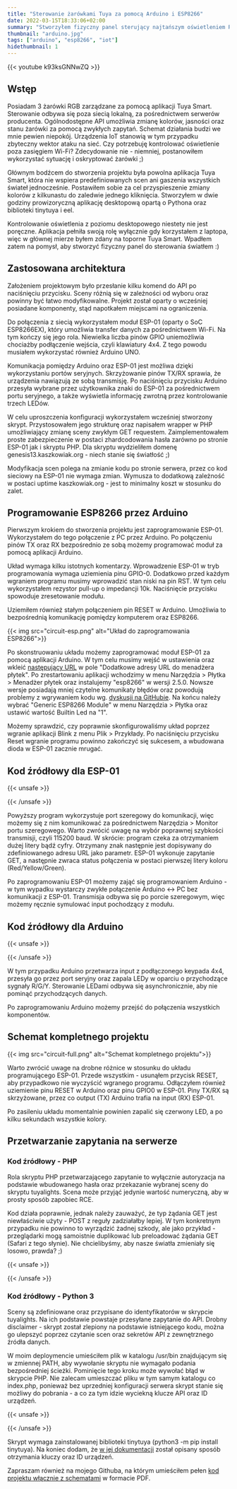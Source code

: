 ```yaml
---
title: "Sterowanie żarówkami Tuya za pomocą Arduino i ESP8266"
date: 2022-03-15T18:33:06+02:00
summary: "Stworzyłem fizyczny panel sterujący najtańszym oświetleniem RGB. Przedstawiam Wam opis wykonania, kod oraz schematy elektryczne."
thumbnail: "arduino.jpg"
tags: ["arduino", "esp8266", "iot"]
hidethumbnail: 1
---
```


{{< youtube k93ksGNNwZQ >}}

## Wstęp
Posiadam 3 żarówki RGB zarządzane za pomocą aplikacji Tuya Smart. Sterowanie odbywa się poza siecią lokalną, za pośrednictwem serwerów producenta. Ogólnodostępne API umożliwia zmianę kolorów, jasności oraz stanu żarówki za pomocą zwykłych zapytań. Schemat działania budzi we mnie pewien niepokój. Urządzenia IoT stanowią w tym przypadku zbyteczny wektor ataku na sieć. Czy potrzebuję kontrolować oświetlenie poza zasięgiem Wi-Fi? Zdecydowanie nie - niemniej, postanowiłem wykorzystać sytuację i oskryptować żarówki ;) 

Głównym bodźcem do stworzenia projektu była powolna aplikacja Tuya Smart, która nie wspiera predefiniowanych scen ani gaszenia wszystkich świateł jednocześnie. Postawiłem sobie za cel przyspieszenie zmiany kolorów z kilkunastu do zaledwie jednego kliknięcia. Stworzyłem w dwie godziny prowizoryczną aplikację desktopową opartą o Pythona oraz biblioteki tinytuya i eel.

Kontrolowanie oświetlenia z poziomu desktopowego niestety nie jest poręczne. Aplikacja pełniła swoją rolę wyłącznie gdy korzystałem z laptopa, więc w głównej mierze byłem zdany na toporne Tuya Smart. Wpadłem zatem na pomysł, aby stworzyć fizyczny panel do sterowania światłem :)

## Zastosowana architektura

Założeniem projektowym było przesłanie kilku komend do API po naciśnięciu przycisku. Sceny różnią się w zależności od wyboru oraz powinny być łatwo modyfikowalne. Projekt został oparty o wcześniej posiadane komponenty, stąd napotkałem miejscami na ograniczenia.

Do połączenia z siecią wykorzystałem moduł ESP-01 (oparty o SoC ESP8266EX), który umożliwia transfer danych za pośrednictwem Wi-Fi. Na tym kończy się jego rola. Niewielka liczba pinów GPIO uniemożliwia chociażby podłączenie wejścia, czyli klawiatury 4x4. Z tego powodu musiałem wykorzystać również Arduino UNO.

Komunikacja pomiędzy Arduino oraz ESP-01 jest możliwa dzięki wykorzystaniu portów seryjnych. Skrzyżowanie pinów TX/RX sprawia, że urządzenia nawiązują ze sobą transmisję. Po naciśnięciu przycisku Arduino przesyła wybrane przez użytkownika znaki do ESP-01 za pośrednictwem portu seryjnego, a także wyświetla informację zwrotną przez kontrolowanie trzech LEDów.

W celu uproszczenia konfiguracji wykorzystałem wcześniej stworzony skrypt. Przystosowałem jego strukturę oraz napisałem wrapper w PHP umożliwiający zmianę sceny zwykłym GET requestem. Zaimplementowałem proste zabezpieczenie w postaci zhardcodowania hasła zarówno po stronie ESP-01 jak i skryptu PHP. Dla skryptu wydzieliłem domenę genesis13.kaszkowiak.org - niech stanie się światłość ;)

Modyfikacja scen polega na zmianie kodu po stronie serwera, przez co kod sieciowy na ESP-01 nie wymaga zmian. Wymusza to dodatkową zależność w postaci uptime kaszkowiak.org - jest to minimalny koszt w stosunku do zalet.

## Programowanie ESP8266 przez Arduino

Pierwszym krokiem do stworzenia projektu jest zaprogramowanie ESP-01. Wykorzystałem do tego połączenie z PC przez Arduino. Po połączeniu pinów TX oraz RX bezpośrednio ze sobą możemy programować moduł za pomocą aplikacji Arduino.

Układ wymaga kilku istotnych komentarzy. Wprowadzenie ESP-01 w tryb programowania wymaga uziemienia pinu GPIO-0. Dodatkowo przed każdym wgraniem programu musimy wprowadzić stan niski na pin RST. W tym celu wykorzystałem rezystor pull-up o impedancji 10k. Naciśnięcie przycisku spowoduje zresetowanie modułu.  

Uziemiłem również stałym połączeniem pin RESET w Arduino. Umożliwia to bezpośrednią komunikację pomiędzy komputerem oraz ESP8266. 

{{< img src="circuit-esp.png" alt="Układ do zaprogramowania ESP8266">}}

Po skonstruowaniu układu możemy zaprogramować moduł ESP-01 za pomocą aplikacji Arduino. W tym celu musimy wejść w ustawienia oraz wkleić [następujący URL](http://arduino.esp8266.com/stable/package_esp8266com_index.json) w pole "Dodatkowe adresy URL do menadżera płytek". Po zrestartowaniu aplikacji wchodzimy w menu Narzędzia > Płytka > Menadżer płytek oraz instalujemy "esp8266" w wersji 2.5.0. Nowsze wersje posiadają mniej czytelne komunikaty błędów oraz powodują problemy z wgrywaniem kodu wg. [dyskusji na GitHubie](https://github.com/espressif/esptool/issues/432). Na końcu należy wybrać "Generic ESP8266 Module" w menu Narzędzia > Płytka oraz ustawić wartość Builtin Led na "1".

Możemy sprawdzić, czy poprawnie skonfigurowaliśmy układ poprzez wgranie aplikacji Blink z menu Plik > Przykłady. Po naciśnięciu przycisku Reset wgranie programu powinno zakończyć się sukcesem, a wbudowana dioda w ESP-01 zacznie mrugać. 

## Kod źródłowy dla ESP-01
{{< unsafe >}}
<div class="github-code">
<script src="https://emgithub.com/embed.js?target=https%3A%2F%2Fgithub.com%2FasdfMaciej%2Farduino-tuya%2Fblob%2Fmain%2FCode%2520-%2520ESP8266%2Fesp8266.cpp&style=github&showBorder=on&showLineNumbers=on&showFileMeta=on&showCopy=on"></script>
</div>
{{< /unsafe >}}

Powyższy program wykorzystuje port szeregowy do komunikacji, więc możemy się z nim komunikować za pośrednictwem Narzędzia > Monitor portu szeregowego. Warto zwrócić uwagę na wybór poprawnej szybkości transmisji, czyli 115200 baud. W skrócie: program czeka za otrzymaniem dużej litery bądź cyfry. Otrzymany znak następnie jest dopisywany do zdefiniowanego adresu URL jako parametr. ESP-01 wykonuje zapytanie GET, a następnie zwraca status połączenia w postaci pierwszej litery koloru (Red/Yellow/Green).

Po zaprogramowaniu ESP-01 możemy zająć się programowaniem Arduino - w tym wypadku wystarczy zwykłe połączenie Arduino <-> PC bez komunikacji z ESP-01. Transmisja odbywa się po porcie szeregowym, więc możemy ręcznie symulować input pochodzący z modułu.

## Kod źródłowy dla Arduino
{{< unsafe >}}
<div class="github-code">
<script src="https://emgithub.com/embed.js?target=https%3A%2F%2Fgithub.com%2FasdfMaciej%2Farduino-tuya%2Fblob%2Fmain%2FCode%2520-%2520Arduino%2Farduino.cpp&style=github&showBorder=on&showLineNumbers=on&showFileMeta=on&showCopy=on"></script>
</div>
{{< /unsafe >}}

W tym przypadku Arduino przetwarza input z podłączonego keypada 4x4, przesyła go przez port seryjny oraz zapala LEDy w oparciu o przychodzące sygnały R/G/Y. Sterowanie LEDami odbywa się asynchronicznie, aby nie pominąć przychodzących danych. 

Po zaprogramowaniu Arduino możemy przejść do połączenia wszystkich komponentów.

## Schemat kompletnego projektu
{{< img src="circuit-full.png" alt="Schemat kompletnego projektu">}}

Warto zwrócić uwage na drobne różnice w stosunku do układu programującego ESP-01. Przede wszystkim - usunąłem przycisk RESET, aby przypadkowo nie wyczyścić wgranego programu. Odłączyłem również uziemienie pinu RESET w Arduino oraz pinu GPIO0 w ESP-01. Piny TX/RX są skrzyżowane, przez co output (TX) Arduino trafia na input (RX) ESP-01.   

Po zasileniu układu momentalnie powinien zapalić się czerwony LED, a po kilku sekundach wszystkie kolory.  

## Przetwarzanie zapytania na serwerze
### Kod źródłowy - PHP
Rola skryptu PHP przetwarzającego zapytanie to wyłącznie autoryzacja na podstawie wbudowanego hasła oraz przekazanie wybranej sceny do skryptu tuyalights. Scena może przyjąć jedynie wartość numeryczną, aby w prosty sposób zapobiec RCE.

Kod działa poprawnie, jednak należy zauważyć, że typ żądania GET jest niewłaściwie użyty - POST z reguły zadziałałby lepiej. W tym konkretnym przypadku nie powinno to wyrządzić żadnej szkody, ale jako przykład - przeglądarki mogą samoistnie duplikować lub preloadować żądania GET (Safari z tego słynie). Nie chcielibyśmy, aby nasze światła zmieniały się losowo, prawda? ;)   

{{< unsafe >}}
<div class="github-code">
<script src="https://emgithub.com/embed.js?target=https%3A%2F%2Fgithub.com%2FasdfMaciej%2Farduino-tuya%2Fblob%2Fmain%2FCode%2520-%2520Server%2Findex.php&style=github&showBorder=on&showLineNumbers=on&showFileMeta=on&showCopy=on"></script>
</div>
{{< /unsafe >}}

### Kod źródłowy - Python 3
Sceny są zdefiniowane oraz przypisane do identyfikatorów w skrypcie tuyalights. Na ich podstawie powstaje przesyłane zapytanie do API. Drobny disclaimer - skrypt został zlepiony na podstawie istniejącego kodu, można go ulepszyć poprzez czytanie scen oraz sekretów API z zewnętrznego źródła danych.  

W moim deploymencie umieściłem plik w katalogu /usr/bin znajdującym się w zmiennej PATH, aby wywołanie skryptu nie wymagało podania bezpośredniej ścieżki. Pominięcie tego kroku może wywołać błąd w skrypcie PHP. Nie zalecam umieszczać pliku w tym samym katalogu co index.php, ponieważ bez uprzedniej konfiguracji serwera skrypt stanie się możliwy do pobrania - a co za tym idzie wyciekną klucze API oraz ID urządzeń.

{{< unsafe >}}
<div class="github-code">
<script src="https://emgithub.com/embed.js?target=https%3A%2F%2Fgithub.com%2FasdfMaciej%2Farduino-tuya%2Fblob%2Fmain%2FCode%2520-%2520Server%2Ftuyalights&style=github&showBorder=on&showLineNumbers=on&showFileMeta=on&showCopy=on"></script>
</div>
{{< /unsafe >}}

Skrypt wymaga zainstalowanej biblioteki tinytuya (python3 -m pip install tinytuya). Na koniec dodam, że [w jej dokumentacji](https://pypi.org/project/tinytuya/) został opisany sposób otrzymania kluczy oraz ID urządzeń. 

Zapraszam również na mojego Githuba, na którym umieściłem pełen [kod projektu włącznie z schematami](https://github.com/asdfMaciej/arduino-tuya) w formacie PDF.
